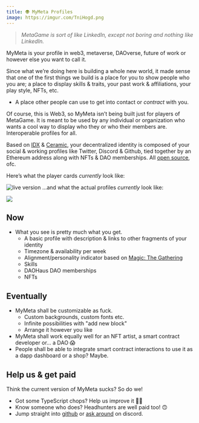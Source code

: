 ```yaml
---
title: 👽 MyMeta Profiles
image: https://imgur.com/TniHogd.png
--- 
```


> _MetaGame is sort of like LinkedIn, except not boring and nothing like LinkedIn._

MyMeta is your profile in web3, metaverse, DAOverse, future of work or however else you want to call it.

Since what we’re doing here is building a whole new world, it made sense that one of the first things we build is a place for you to show people who you are; a place to display skills & traits, your past work & affiliations, your play style, NFTs, etc.

-   A place other people can use to get into contact or _contract_ with you.

Of course, this is Web3, so MyMeta isn’t being built just for players of MetaGame. It is meant to be used by any individual or organization who wants a cool way to display who they or who their members are. Interoperable profiles for all.

Based on [IDX](https://idx.xyz/) & [Ceramic](https://www.ceramic.network/), your decentralized identity is composed of your social & working profiles like Twitter, Discord & Github, tied together by an Ethereum address along with NFTs & DAO memberships. All [open source](https://github.com/MetaFam/TheGame), ofc.

Here’s what the player cards *currently* look like:

![live version](https://imgur.com/TniHogd.png)
...and what the actual profiles *currently* look like:

![](https://imgur.com/xPPrVg1.png)

## Now

- What you see is pretty much what you get.
	- A basic profile with description & links to other fragments of your identity
	- Timezone & availability per week
	- Alignment/personality indicator based on [Magic: The Gathering](https://humanparts.medium.com/the-mtg-color-wheel-c9700a7cf36d)
	- Skills
	- DAOHaus DAO memberships
	- NFTs

## Eventually

-   MyMeta shall be customizable as fuck.
	- Custom backgrounds, custom fonts etc.
	- Infinite possibilities with "add new block"
	- Arrange it however you like
-   MyMeta shall work equally well for an NFT artist, a smart contract developer or... a DAO 😱
-   People shall be able to integrate smart contract interactions to use it as a dapp dashboard or a shop? Maybe.

## Help us & get paid
Think the current version of MyMeta sucks? So do we!
- Got some TypeScript chops? Help us improve it 🤷‍♂️
- Know someone who does? Headhunters are well paid too! 🙃
- Jump straight into [github](https://github.com/MetaFam/TheGame/issues/501) or [ask around](https://discord.gg/6JFXC9T) on discord.
